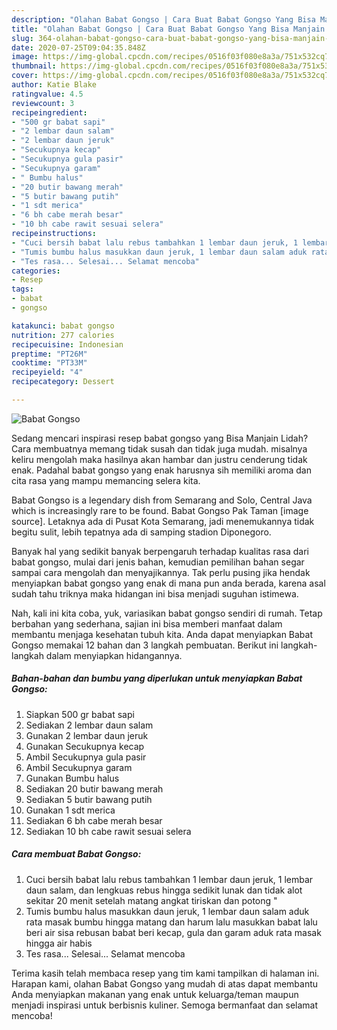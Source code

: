 ```yaml
---
description: "Olahan Babat Gongso | Cara Buat Babat Gongso Yang Bisa Manjain Lidah"
title: "Olahan Babat Gongso | Cara Buat Babat Gongso Yang Bisa Manjain Lidah"
slug: 364-olahan-babat-gongso-cara-buat-babat-gongso-yang-bisa-manjain-lidah
date: 2020-07-25T09:04:35.848Z
image: https://img-global.cpcdn.com/recipes/0516f03f080e8a3a/751x532cq70/babat-gongso-foto-resep-utama.jpg
thumbnail: https://img-global.cpcdn.com/recipes/0516f03f080e8a3a/751x532cq70/babat-gongso-foto-resep-utama.jpg
cover: https://img-global.cpcdn.com/recipes/0516f03f080e8a3a/751x532cq70/babat-gongso-foto-resep-utama.jpg
author: Katie Blake
ratingvalue: 4.5
reviewcount: 3
recipeingredient:
- "500 gr babat sapi"
- "2 lembar daun salam"
- "2 lembar daun jeruk"
- "Secukupnya kecap"
- "Secukupnya gula pasir"
- "Secukupnya garam"
- " Bumbu halus"
- "20 butir bawang merah"
- "5 butir bawang putih"
- "1 sdt merica"
- "6 bh cabe merah besar"
- "10 bh cabe rawit sesuai selera"
recipeinstructions:
- "Cuci bersih babat lalu rebus tambahkan 1 lembar daun jeruk, 1 lembar daun salam, dan lengkuas rebus hingga sedikit lunak dan tidak alot sekitar 20 menit setelah matang angkat tiriskan dan potong &#34;"
- "Tumis bumbu halus masukkan daun jeruk, 1 lembar daun salam aduk rata masak bumbu hingga matang dan harum lalu masukkan babat lalu beri air sisa rebusan babat beri kecap, gula dan garam aduk rata masak hingga air habis"
- "Tes rasa... Selesai... Selamat mencoba"
categories:
- Resep
tags:
- babat
- gongso

katakunci: babat gongso 
nutrition: 277 calories
recipecuisine: Indonesian
preptime: "PT26M"
cooktime: "PT33M"
recipeyield: "4"
recipecategory: Dessert

---
```



![Babat Gongso](https://img-global.cpcdn.com/recipes/0516f03f080e8a3a/751x532cq70/babat-gongso-foto-resep-utama.jpg)

Sedang mencari inspirasi resep babat gongso yang Bisa Manjain Lidah? Cara membuatnya memang tidak susah dan tidak juga mudah. misalnya keliru mengolah maka hasilnya akan hambar dan justru cenderung tidak enak. Padahal babat gongso yang enak harusnya sih memiliki aroma dan cita rasa yang mampu memancing selera kita.

Babat Gongso is a legendary dish from Semarang and Solo, Central Java which is increasingly rare to be found. Babat Gongso Pak Taman [image source]. Letaknya ada di Pusat Kota Semarang, jadi menemukannya tidak begitu sulit, lebih tepatnya ada di samping stadion Diponegoro.

Banyak hal yang sedikit banyak berpengaruh terhadap kualitas rasa dari babat gongso, mulai dari jenis bahan, kemudian pemilihan bahan segar sampai cara mengolah dan menyajikannya. Tak perlu pusing jika hendak menyiapkan babat gongso yang enak di mana pun anda berada, karena asal sudah tahu triknya maka hidangan ini bisa menjadi suguhan istimewa.


Nah, kali ini kita coba, yuk, variasikan babat gongso sendiri di rumah. Tetap berbahan yang sederhana, sajian ini bisa memberi manfaat dalam membantu menjaga kesehatan tubuh kita. Anda dapat menyiapkan Babat Gongso memakai 12 bahan dan 3 langkah pembuatan. Berikut ini langkah-langkah dalam menyiapkan hidangannya.

<!--inarticleads1-->

##### Bahan-bahan dan bumbu yang diperlukan untuk menyiapkan Babat Gongso:

1. Siapkan 500 gr babat sapi
1. Sediakan 2 lembar daun salam
1. Gunakan 2 lembar daun jeruk
1. Gunakan Secukupnya kecap
1. Ambil Secukupnya gula pasir
1. Ambil Secukupnya garam
1. Gunakan  Bumbu halus
1. Sediakan 20 butir bawang merah
1. Sediakan 5 butir bawang putih
1. Gunakan 1 sdt merica
1. Sediakan 6 bh cabe merah besar
1. Sediakan 10 bh cabe rawit sesuai selera




<!--inarticleads2-->

##### Cara membuat Babat Gongso:

1. Cuci bersih babat lalu rebus tambahkan 1 lembar daun jeruk, 1 lembar daun salam, dan lengkuas rebus hingga sedikit lunak dan tidak alot sekitar 20 menit setelah matang angkat tiriskan dan potong &#34;
1. Tumis bumbu halus masukkan daun jeruk, 1 lembar daun salam aduk rata masak bumbu hingga matang dan harum lalu masukkan babat lalu beri air sisa rebusan babat beri kecap, gula dan garam aduk rata masak hingga air habis
1. Tes rasa... Selesai... Selamat mencoba




Terima kasih telah membaca resep yang tim kami tampilkan di halaman ini. Harapan kami, olahan Babat Gongso yang mudah di atas dapat membantu Anda menyiapkan makanan yang enak untuk keluarga/teman maupun menjadi inspirasi untuk berbisnis kuliner. Semoga bermanfaat dan selamat mencoba!
